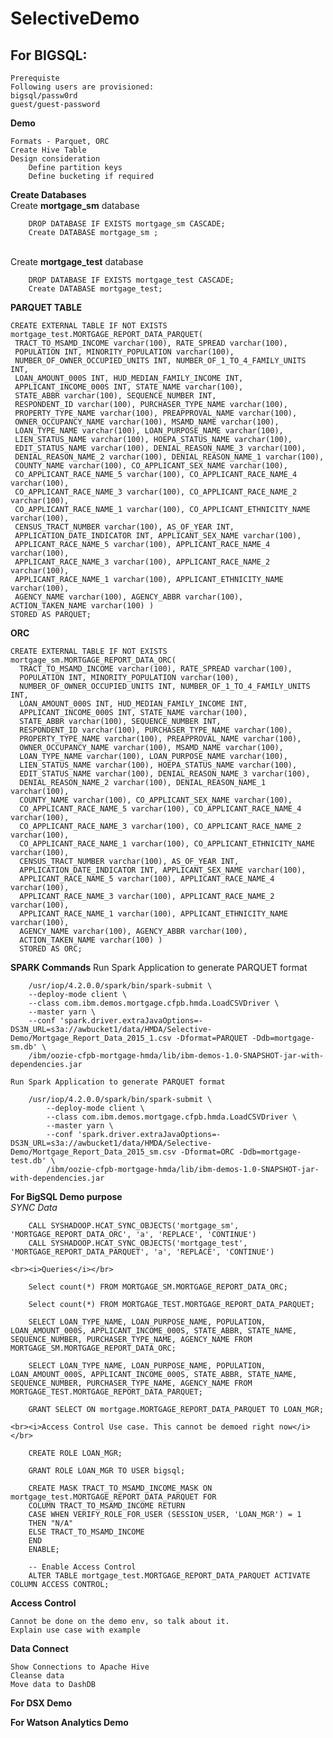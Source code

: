 # SelectiveDemo

## For BIGSQL: ##

    Prerequiste
    Following users are provisioned:
    bigsql/passw0rd
    guest/guest-password

<b>Demo</b>
            
    Formats - Parquet, ORC
    Create Hive Table
    Design consideration
        Define partition keys
        Define bucketing if required


<b>Create Databases</b><br/>
Create <b>mortgage_sm</b> database

        DROP DATABASE IF EXISTS mortgage_sm CASCADE;
        Create DATABASE mortgage_sm ;
    
<br/>Create <b>mortgage_test</b> database

        DROP DATABASE IF EXISTS mortgage_test CASCADE;
        Create DATABASE mortgage_test;


<b>PARQUET TABLE</b>

    CREATE EXTERNAL TABLE IF NOT EXISTS mortgage_test.MORTGAGE_REPORT_DATA_PARQUET(
     TRACT_TO_MSAMD_INCOME varchar(100), RATE_SPREAD varchar(100),
     POPULATION INT, MINORITY_POPULATION varchar(100),
     NUMBER_OF_OWNER_OCCUPIED_UNITS INT, NUMBER_OF_1_TO_4_FAMILY_UNITS INT,
     LOAN_AMOUNT_000S INT, HUD_MEDIAN_FAMILY_INCOME INT,
     APPLICANT_INCOME_000S INT, STATE_NAME varchar(100),
     STATE_ABBR varchar(100), SEQUENCE_NUMBER INT,
     RESPONDENT_ID varchar(100), PURCHASER_TYPE_NAME varchar(100),
     PROPERTY_TYPE_NAME varchar(100), PREAPPROVAL_NAME varchar(100),
     OWNER_OCCUPANCY_NAME varchar(100), MSAMD_NAME varchar(100),
     LOAN_TYPE_NAME varchar(100), LOAN_PURPOSE_NAME varchar(100),
     LIEN_STATUS_NAME varchar(100), HOEPA_STATUS_NAME varchar(100),
     EDIT_STATUS_NAME varchar(100), DENIAL_REASON_NAME_3 varchar(100),
     DENIAL_REASON_NAME_2 varchar(100), DENIAL_REASON_NAME_1 varchar(100),
     COUNTY_NAME varchar(100), CO_APPLICANT_SEX_NAME varchar(100),
     CO_APPLICANT_RACE_NAME_5 varchar(100), CO_APPLICANT_RACE_NAME_4 varchar(100),
     CO_APPLICANT_RACE_NAME_3 varchar(100), CO_APPLICANT_RACE_NAME_2 varchar(100),
     CO_APPLICANT_RACE_NAME_1 varchar(100), CO_APPLICANT_ETHNICITY_NAME varchar(100),
     CENSUS_TRACT_NUMBER varchar(100), AS_OF_YEAR INT,
     APPLICATION_DATE_INDICATOR INT, APPLICANT_SEX_NAME varchar(100),
     APPLICANT_RACE_NAME_5 varchar(100), APPLICANT_RACE_NAME_4 varchar(100),
     APPLICANT_RACE_NAME_3 varchar(100), APPLICANT_RACE_NAME_2 varchar(100),
     APPLICANT_RACE_NAME_1 varchar(100), APPLICANT_ETHNICITY_NAME varchar(100),
     AGENCY_NAME varchar(100), AGENCY_ABBR varchar(100),
    ACTION_TAKEN_NAME varchar(100) )
    STORED AS PARQUET;

<b>ORC</b>
    
    CREATE EXTERNAL TABLE IF NOT EXISTS mortgage_sm.MORTGAGE_REPORT_DATA_ORC(
      TRACT_TO_MSAMD_INCOME varchar(100), RATE_SPREAD varchar(100),
      POPULATION INT, MINORITY_POPULATION varchar(100),
      NUMBER_OF_OWNER_OCCUPIED_UNITS INT, NUMBER_OF_1_TO_4_FAMILY_UNITS INT,
      LOAN_AMOUNT_000S INT, HUD_MEDIAN_FAMILY_INCOME INT,
      APPLICANT_INCOME_000S INT, STATE_NAME varchar(100),
      STATE_ABBR varchar(100), SEQUENCE_NUMBER INT,
      RESPONDENT_ID varchar(100), PURCHASER_TYPE_NAME varchar(100),
      PROPERTY_TYPE_NAME varchar(100), PREAPPROVAL_NAME varchar(100),
      OWNER_OCCUPANCY_NAME varchar(100), MSAMD_NAME varchar(100),
      LOAN_TYPE_NAME varchar(100), LOAN_PURPOSE_NAME varchar(100),
      LIEN_STATUS_NAME varchar(100), HOEPA_STATUS_NAME varchar(100),
      EDIT_STATUS_NAME varchar(100), DENIAL_REASON_NAME_3 varchar(100),
      DENIAL_REASON_NAME_2 varchar(100), DENIAL_REASON_NAME_1 varchar(100),
      COUNTY_NAME varchar(100), CO_APPLICANT_SEX_NAME varchar(100),
      CO_APPLICANT_RACE_NAME_5 varchar(100), CO_APPLICANT_RACE_NAME_4 varchar(100),
      CO_APPLICANT_RACE_NAME_3 varchar(100), CO_APPLICANT_RACE_NAME_2 varchar(100),
      CO_APPLICANT_RACE_NAME_1 varchar(100), CO_APPLICANT_ETHNICITY_NAME varchar(100),
      CENSUS_TRACT_NUMBER varchar(100), AS_OF_YEAR INT,
      APPLICATION_DATE_INDICATOR INT, APPLICANT_SEX_NAME varchar(100),
      APPLICANT_RACE_NAME_5 varchar(100), APPLICANT_RACE_NAME_4 varchar(100),
      APPLICANT_RACE_NAME_3 varchar(100), APPLICANT_RACE_NAME_2 varchar(100),
      APPLICANT_RACE_NAME_1 varchar(100), APPLICANT_ETHNICITY_NAME varchar(100),
      AGENCY_NAME varchar(100), AGENCY_ABBR varchar(100),
      ACTION_TAKEN_NAME varchar(100) )
      STORED AS ORC;

<b>SPARK Commands</b>
    Run Spark Application to generate PARQUET format
    
        /usr/iop/4.2.0.0/spark/bin/spark-submit \
        --deploy-mode client \
        --class com.ibm.demos.mortgage.cfpb.hmda.LoadCSVDriver \
        --master yarn \
        --conf 'spark.driver.extraJavaOptions=-DS3N_URL=s3a://awbucket1/data/HMDA/Selective-Demo/Mortgage_Report_Data_2015_1.csv -Dformat=PARQUET -Ddb=mortgage-sm.db' \
        /ibm/oozie-cfpb-mortgage-hmda/lib/ibm-demos-1.0-SNAPSHOT-jar-with-dependencies.jar

    Run Spark Application to generate PARQUET format
    
        /usr/iop/4.2.0.0/spark/bin/spark-submit \
            --deploy-mode client \
            --class com.ibm.demos.mortgage.cfpb.hmda.LoadCSVDriver \
            --master yarn \
            --conf 'spark.driver.extraJavaOptions=-DS3N_URL=s3a://awbucket1/data/HMDA/Selective-Demo/Mortgage_Report_Data_2015_sm.csv -Dformat=ORC -Ddb=mortgage-test.db' \
            /ibm/oozie-cfpb-mortgage-hmda/lib/ibm-demos-1.0-SNAPSHOT-jar-with-dependencies.jar


<b>For BigSQL Demo purpose </b>
    <br><i>SYNC Data</i></br>
    
        CALL SYSHADOOP.HCAT_SYNC_OBJECTS('mortgage_sm', 'MORTGAGE_REPORT_DATA_ORC', 'a', 'REPLACE', 'CONTINUE')
        CALL SYSHADOOP.HCAT_SYNC_OBJECTS('mortgage_test', 'MORTGAGE_REPORT_DATA_PARQUET', 'a', 'REPLACE', 'CONTINUE')
        
    <br><i>Queries</i></br>
    
        Select count(*) FROM MORTGAGE_SM.MORTGAGE_REPORT_DATA_ORC;
        
        Select count(*) FROM MORTGAGE_TEST.MORTGAGE_REPORT_DATA_PARQUET;
        
        SELECT LOAN_TYPE_NAME, LOAN_PURPOSE_NAME, POPULATION, LOAN_AMOUNT_000S, APPLICANT_INCOME_000S, STATE_ABBR, STATE_NAME, SEQUENCE_NUMBER, PURCHASER_TYPE_NAME, AGENCY_NAME FROM MORTGAGE_SM.MORTGAGE_REPORT_DATA_ORC;
        
        SELECT LOAN_TYPE_NAME, LOAN_PURPOSE_NAME, POPULATION, LOAN_AMOUNT_000S, APPLICANT_INCOME_000S, STATE_ABBR, STATE_NAME, SEQUENCE_NUMBER, PURCHASER_TYPE_NAME, AGENCY_NAME FROM MORTGAGE_TEST.MORTGAGE_REPORT_DATA_PARQUET;
        
        GRANT SELECT ON mortgage.MORTGAGE_REPORT_DATA_PARQUET TO LOAN_MGR;

    <br><i>Access Control Use case. This cannot be demoed right now</i></br>

        CREATE ROLE LOAN_MGR;
        
        GRANT ROLE LOAN_MGR TO USER bigsql;

        CREATE MASK TRACT_TO_MSAMD_INCOME_MASK ON mortgage_test.MORTGAGE_REPORT_DATA_PARQUET FOR
        COLUMN TRACT_TO_MSAMD_INCOME RETURN
        CASE WHEN VERIFY_ROLE_FOR_USER (SESSION_USER, 'LOAN_MGR') = 1
        THEN "N/A"
        ELSE TRACT_TO_MSAMD_INCOME
        END
        ENABLE;

        -- Enable Access Control
        ALTER TABLE mortgage_test.MORTGAGE_REPORT_DATA_PARQUET ACTIVATE COLUMN ACCESS CONTROL;

<b>Access Control</b>
    
    Cannot be done on the demo env, so talk about it.
    Explain use case with example

<b>Data Connect</b>
    
    Show Connections to Apache Hive
    Cleanse data
    Move data to DashDB

<b>For DSX Demo</b>

<b>For Watson Analytics Demo</b>


